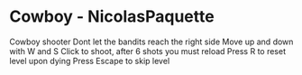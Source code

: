 # Cowboy - NicolasPaquette
 Cowboy shooter
 Dont let the bandits reach the right side
 Move up and down with W and S
 Click to shoot, after 6 shots you must reload
 Press R to reset level upon dying
 Press Escape to skip level
